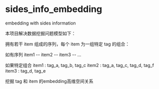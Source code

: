 # sides_info_embedding
embedding with sides information

本项目解决数据挖掘问题模型如下：

拥有若干 item 组成的序列，每个 item 为一组特定 tag 的组合：


如有序列 
    item1 -- item2 -- item3 -- ...

如果特定组合
    item1 : tag_a, tag_b, tag_c
    item2 : tag_a, tag_c, tag_d, tag_f
    item3 : tag_d, tag_e

挖掘 tag 和 item 的embedding高维空间关系

